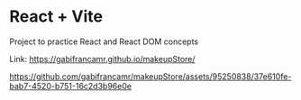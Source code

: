 # React + Vite

Project to practice React and React DOM concepts

Link: https://gabifrancamr.github.io/makeupStore/

https://github.com/gabifrancamr/makeupStore/assets/95250838/37e610fe-bab7-4520-b751-16c2d3b96e0e


